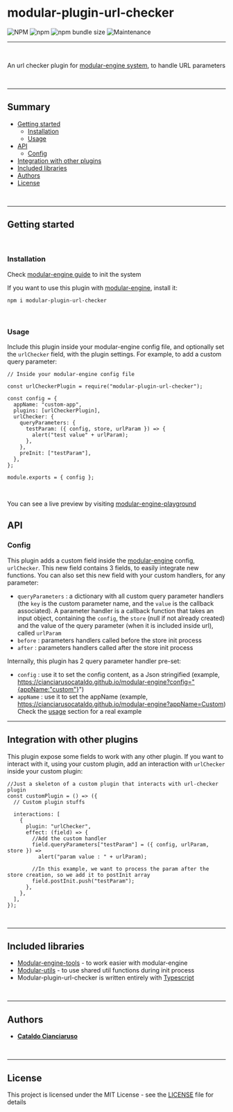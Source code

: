 # modular-plugin-url-checker

![NPM](https://img.shields.io/npm/l/modular-plugin-url-checker?label=License&style=for-the-badge)
![npm](https://img.shields.io/npm/v/modular-plugin-url-checker?color=orange%20&label=Latest%20version&style=for-the-badge&logo=npm)
![npm bundle size](https://img.shields.io/bundlephobia/min/modular-plugin-url-checker?label=Package%20size&style=for-the-badge)
![Maintenance](https://img.shields.io/maintenance/yes/2025?label=Maintained&style=for-the-badge)

---

<br>

An url checker plugin for [modular-engine system](https://github.com/CianciarusoCataldo/modular-engine), to handle URL parameters

<br>

---

## Summary

- [Getting started](#getting-started)
  - [Installation](#installation)
  - [Usage](#usage)
- [API](#api)
  - [Config](#config)
- [Integration with other plugins](#integration-with-other-plugins)
- [Included libraries](#included-libraries)
- [Authors](#authors)
- [License](#license)

<br>

---

## Getting started

<br>

### Installation

Check [modular-engine guide](https://cianciarusocataldo.github.io/modular-engine/docs) to init the system

If you want to use this plugin with [modular-engine](https://github.com/CianciarusoCataldo/modular-engine), install it:

```sh
npm i modular-plugin-url-checker
```

<br>

### Usage

Include this plugin inside your modular-engine config file, and optionally set the `urlChecker` field, with the plugin settings.
For example, to add a custom query parameter:

```tsx
// Inside your modular-engine config file

const urlCheckerPlugin = require("modular-plugin-url-checker");

const config = {
  appName: "custom-app",
  plugins: [urlCheckerPlugin],
  urlChecker: {
    queryParameters: {
      testParam: ({ config, store, urlParam }) => {
        alert("test value" + urlParam);
      },
    },
    preInit: ["testParam"],
  },
};

module.exports = { config };
```

<br>

You can see a live preview by visiting [modular-engine-playground](https://cianciarusocataldo.github.io/modular-engine/)

## API

### Config

This plugin adds a custom field inside the [modular-engine]() config, `urlChecker`. This new field contains 3 fields, to easily integrate new functions. You can also set this new field with your custom handlers, for any parameter:

- `queryParameters` : a dictionary with all custom query parameter handlers (the `key` is the custom parameter name, and the `value` is the callback associated). A parameter handler is a callback function that takes an input object, containing the `config`, the `store` (null if not already created) and the value of the query parameter (when it is included inside url), called `urlParam`
- `before` : parameters handlers called before the store init process
- `after` : parameters handlers called after the store init process

Internally, this plugin has 2 query parameter handler pre-set:

- `config` : use it to set the config content, as a Json stringified (example, https://cianciarusocataldo.github.io/modular-engine?config="{appName:"custom"}")
- `appName` : use it to set the appName (example, https://cianciarusocataldo.github.io/modular-engine?appName=Custom)
  Check the [usage](#usage) section for a real example

---

## Integration with other plugins

This plugin expose some fields to work with any other plugin. If you want to interact with it, using your custom plugin, add an interaction with `urlChecker` inside your custom plugin:

```tsx
//Just a skeleton of a custom plugin that interacts with url-checker plugin
const customPlugin = () => ({
  // Custom plugin stuffs

  interactions: [
    {
      plugin: "urlChecker",
      effect: (field) => {
        //Add the custom handler
        field.queryParameters["testParam"] = ({ config, urlParam, store }) =>
          alert("param value : " + urlParam);

        //In this example, we want to process the param after the store creation, so we add it to postInit array
        field.postInit.push("testParam");
      },
    },
  ],
});
```

<br>

---

## Included libraries

- [Modular-engine-tools](https://github.com/CianciarusoCataldo/modular-engine-tools) - to work easier with modular-engine
- [Modular-utils](https://github.com/CianciarusoCataldo/modular-utils) - to use shared util functions during init process
- Modular-plugin-url-checker is written entirely with [Typescript](https://www.typescriptlang.org/)

<br>

---

## Authors

- [**Cataldo Cianciaruso**](https://github.com/CianciarusoCataldo)

<br>

---

## License

This project is licensed under the MIT License - see the [LICENSE](LICENSE) file for details
